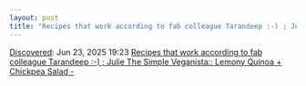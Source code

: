 ```yaml
---
layout: post
title: "Recipes that work according to fab colleague Tarandeep :-) ; Julie The Simple Veganista:: Lemony Quinoa + Chickpea Salad - "
---
```

[Discovered](http://rolandtanglao.com/2020/07/29/p1-blogthis-checkvist-list-links-to-blog/): Jun 23, 2025 19:23 [Recipes that work according to fab colleague Tarandeep :-) ; Julie The Simple Veganista:: Lemony Quinoa + Chickpea Salad - ](https://simple-veganista.com/quinoa-chickpea-salad/)
